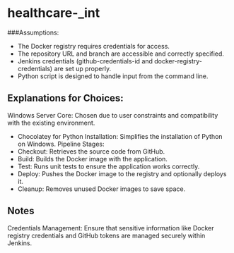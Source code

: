 # healthcare-_int
###Assumptions:

- The Docker registry requires credentials for access.
- The repository URL and branch are accessible and correctly specified.
- Jenkins credentials (github-credentials-id and docker-registry-credentials) are set up properly.
- Python script is designed to handle input from the command line.
## Explanations for Choices:

Windows Server Core: Chosen due to user constraints and compatibility with the existing environment.
- Chocolatey for Python Installation: Simplifies the installation of Python on Windows.
Pipeline Stages:
- Checkout: Retrieves the source code from GitHub.
- Build: Builds the Docker image with the application.
- Test: Runs unit tests to ensure the application works correctly.
- Deploy: Pushes the Docker image to the registry and optionally deploys it.
- Cleanup: Removes unused Docker images to save space.

##  Notes
Credentials Management: Ensure that sensitive information like Docker registry credentials and GitHub tokens are managed securely within Jenkins.
